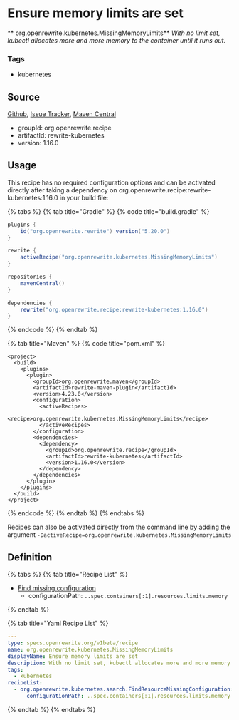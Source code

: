 # Ensure memory limits are set

** org.openrewrite.kubernetes.MissingMemoryLimits**
_With no limit set, kubectl allocates more and more memory to the container until it runs out._

### Tags

* kubernetes

## Source

[Github](https://github.com/openrewrite/rewrite-kubernetes), [Issue Tracker](https://github.com/openrewrite/rewrite-kubernetes/issues), [Maven Central](https://search.maven.org/artifact/org.openrewrite.recipe/rewrite-kubernetes/1.16.0/jar)

* groupId: org.openrewrite.recipe
* artifactId: rewrite-kubernetes
* version: 1.16.0


## Usage

This recipe has no required configuration options and can be activated directly after taking a dependency on org.openrewrite.recipe:rewrite-kubernetes:1.16.0 in your build file:

{% tabs %}
{% tab title="Gradle" %}
{% code title="build.gradle" %}
```groovy
plugins {
    id("org.openrewrite.rewrite") version("5.20.0")
}

rewrite {
    activeRecipe("org.openrewrite.kubernetes.MissingMemoryLimits")
}

repositories {
    mavenCentral()
}

dependencies {
    rewrite("org.openrewrite.recipe:rewrite-kubernetes:1.16.0")
}
```
{% endcode %}
{% endtab %}

{% tab title="Maven" %}
{% code title="pom.xml" %}
```markup
<project>
  <build>
    <plugins>
      <plugin>
        <groupId>org.openrewrite.maven</groupId>
        <artifactId>rewrite-maven-plugin</artifactId>
        <version>4.23.0</version>
        <configuration>
          <activeRecipes>
            <recipe>org.openrewrite.kubernetes.MissingMemoryLimits</recipe>
          </activeRecipes>
        </configuration>
        <dependencies>
          <dependency>
            <groupId>org.openrewrite.recipe</groupId>
            <artifactId>rewrite-kubernetes</artifactId>
            <version>1.16.0</version>
          </dependency>
        </dependencies>
      </plugin>
    </plugins>
  </build>
</project>
```
{% endcode %}
{% endtab %}
{% endtabs %}

Recipes can also be activated directly from the command line by adding the argument `-DactiveRecipe=org.openrewrite.kubernetes.MissingMemoryLimits`

## Definition

{% tabs %}
{% tab title="Recipe List" %}
* [Find missing configuration](../kubernetes/search/findresourcemissingconfiguration.md)
  * configurationPath: `..spec.containers[:1].resources.limits.memory`

{% endtab %}

{% tab title="Yaml Recipe List" %}
```yaml
---
type: specs.openrewrite.org/v1beta/recipe
name: org.openrewrite.kubernetes.MissingMemoryLimits
displayName: Ensure memory limits are set
description: With no limit set, kubectl allocates more and more memory to the container until it runs out.
tags:
  - kubernetes
recipeList:
  - org.openrewrite.kubernetes.search.FindResourceMissingConfiguration:
      configurationPath: ..spec.containers[:1].resources.limits.memory

```
{% endtab %}
{% endtabs %}
